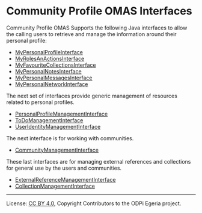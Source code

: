 <!-- SPDX-License-Identifier: CC-BY-4.0 -->
<!-- Copyright Contributors to the ODPi Egeria project. -->

# Community Profile OMAS Interfaces

Community Profile OMAS Supports the following Java interfaces to allow the calling users to
retrieve and manage the information around their personal profile:

* [MyPersonalProfileInterface](my-personal-profile-interface.md)
* [MyRolesAnActionsInterface](my-roles-and-actions-inteface.md)
* [MyFavouriteCollectionsInterface](my-favorite-collections-interface.md)
* [MyPersonalNotesInterface](my-personal-notes-interface.md)
* [MyPersonalMessagesInterface](my-personal-messages-interface.md)
* [MyPersonalNetworkInterface](my-personal-network-interface.md)

The next set of interfaces provide generic management of resources related to
personal profiles.

* [PersonalProfileManagementInterface](personal-profile-management-interface.md)
* [ToDoManagementInterface](to-do-management-interface.md)
* [UserIdentityManagementInterface](user-identity-mengagement-interface.md)

The next interface is for working with communities.

* [CommunityManagementInterface](community-management-interface.md)

These last interfaces are for managing external references and collections
for general use by the users and communities.

* [ExternalReferenceManagementInterface](external-reference-management-interface.md)
* [CollectionManagementInterface](collection-management-interface.md)

----
License: [CC BY 4.0](https://creativecommons.org/licenses/by/4.0/),
Copyright Contributors to the ODPi Egeria project.